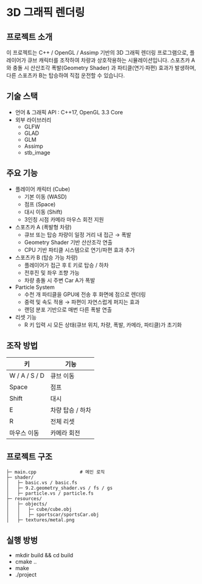 # 3D 그래픽 렌더링

## 프로젝트 소개
이 프로젝트는 C++ / OpenGL / Assimp 기반의 3D 그래픽 렌더링 프로그램으로, 플레이어가 큐브 캐릭터를 조작하여 차량과 상호작용하는 시뮬레이션입니다.
스포츠카 A와 충돌 시 산산조각 폭발(Geometry Shader) 과 파티클(연기·파편) 효과가 발생하며, 다른 스포츠카 B는 탑승하여 직접 운전할 수 있습니다.

## 기술 스택
- 언어 & 그래픽 API : C++17, OpenGL 3.3 Core
- 외부 라이브러리
  - GLFW
  - GLAD
  - GLM
  - Assimp
  - stb_image

## 주요 기능
- 플레이어 캐릭터 (Cube)
  - 기본 이동 (WASD)
  - 점프 (Space)
  - 대시 이동 (Shift)
  - 3인칭 시점 카메라 마우스 회전 지원
- 스포츠카 A (폭발형 차량)
  - 큐브 또는 탑승 차량이 일정 거리 내 접근 → 폭발
  - Geometry Shader 기반 산산조각 연출
  - CPU 기반 파티클 시스템으로 연기/파편 효과 추가
- 스포츠카 B (탑승 가능 차량)
  - 플레이어가 접근 후 E 키로 탑승 / 하차
  - 전후진 및 좌우 조향 가능
  - 차량 충돌 시 주변 Car A가 폭발
- Particle System
  - 수천 개 파티클을 GPU에 전송 후 화면에 점으로 렌더링
  - 중력 및 속도 적용 → 파편이 자연스럽게 퍼지는 효과
  - 랜덤 분포 기반으로 매번 다른 폭발 연출
- 리셋 기능
  - R 키 입력 시 모든 상태(큐브 위치, 차량, 폭발, 카메라, 파티클)가 초기화

## 조작 방법
| 키             | 기능         |
| ------------- | ---------- |
| W / A / S / D | 큐브 이동      |
| Space         | 점프         |
| Shift         | 대시         |
| E             | 차량 탑승 / 하차 |
| R             | 전체 리셋      |
| 마우스 이동        | 카메라 회전     |

## 프로젝트 구조

```
├─ main.cpp                # 메인 로직
├─ shader/
│   ├─ basic.vs / basic.fs
│   ├─ 9.2.geometry_shader.vs / fs / gs
│   ├─ particle.vs / particle.fs
├─ resources/
│   ├─ objects/
│   │   ├─ cube/cube.obj
│   │   ├─ sportscar/sportsCar.obj
│   ├─ textures/metal.png

```

## 실행 방벙
- mkdir build && cd build
- cmake ..
- make
- ./project
